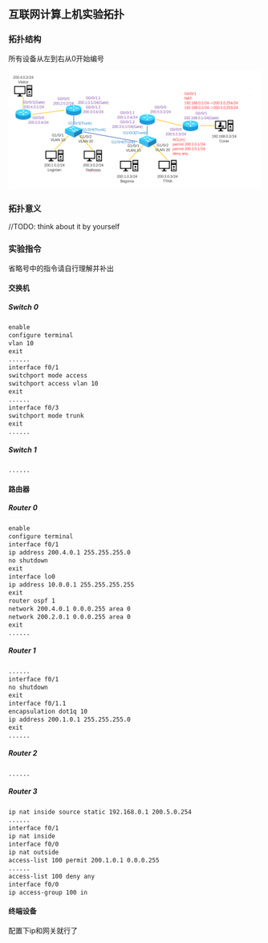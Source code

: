## 互联网计算上机实验拓扑

### 拓扑结构

所有设备从左到右从0开始编号

![](./topology)

### 拓扑意义

//TODO: think about it by yourself

### 实验指令

省略号中的指令请自行理解并补出

#### 交换机

##### Switch 0

~~~~
enable
configure terminal
vlan 10
exit
......
interface f0/1
switchport mode access
switchport access vlan 10
exit
......
interface f0/3
switchport mode trunk
exit
......
~~~~

##### Switch 1

~~~~
......
~~~~

#### 路由器

##### Router 0

~~~~
enable
configure terminal
interface f0/1
ip address 200.4.0.1 255.255.255.0
no shutdown
exit
interface lo0
ip address 10.0.0.1 255.255.255.255
exit
router ospf 1
network 200.4.0.1 0.0.0.255 area 0
network 200.2.0.1 0.0.0.255 area 0
exit
......
~~~~

##### Router 1

~~~~
......
interface f0/1
no shutdown
exit
interface f0/1.1
encapsulation dot1q 10
ip address 200.1.0.1 255.255.255.0
exit
......
~~~~

##### Router 2

~~~~
......
~~~~

##### Router 3

~~~~
ip nat inside source static 192.168.0.1 200.5.0.254
......
interface f0/1
ip nat inside
interface f0/0
ip nat outside
access-list 100 permit 200.1.0.1 0.0.0.255
......
access-list 100 deny any
interface f0/0
ip access-group 100 in
~~~~

#### 终端设备

配置下ip和网关就行了